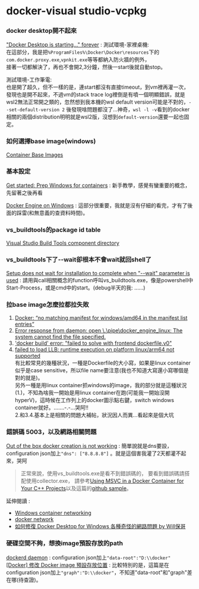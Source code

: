 # docker-visual studio-vcpkg


### docker desktop開不起來
["Docker Desktop is starting..." forever](https://github.com/docker/for-win/issues/5261) : 
測試環境-家裡桌機:  
在這部分，我是把`%ProgramFiles%\Docker\Docker\resources`下的`com.docker.proxy.exe`,`vpnkit.exe`等等都納入防火牆的例外，  
接著一切都解決了，再也不會開2,3分鐘，然後一start後就自動stop。  

測試環境-工作筆電:  
也是開了超久，但不一樣的是，連start都沒有直接timeout，到vm裡再灌一次，發現也是開不起來，不過vm的stack trace log裡倒是有噴一個明顯錯誤，就是wsl2無法正常開之類的，忽然想到我本機的wsl default version可能是不對的，`--set-default-version 2` 後發現啥問題都沒了...神奇，`wsl -l -v`看到的docker相關的兩個distribution明明就是wsl2版，沒想到`default-version`還要一起也固定。


### 如何選擇base image(windows)
[Container Base Images](https://docs.microsoft.com/zh-tw/virtualization/windowscontainers/manage-containers/container-base-images)  

### 基本設定  
[Get started: Prep Windows for containers](https://docs.microsoft.com/zh-tw/virtualization/windowscontainers/quick-start/set-up-environment?tabs=Windows-Server) : 
新手教學，感覺有蠻重要的概念，先留著之後再看

[Docker Engine on Windows](https://docs.microsoft.com/en-us/virtualization/windowscontainers/manage-docker/configure-docker-daemon) : 
這部分很重要，我就是沒有仔細的看完，才有了後面的踩雷(和無意義的查資料時間)。  

### vs_buildtools的package id table
[Visual Studio Build Tools component directory](https://docs.microsoft.com/zh-tw/visualstudio/install/workload-component-id-vs-build-tools?view=vs-2019#c-build-tools)

### vs_buildtools下了--wait卻根本不會wait就回shell了
[Setup does not wait for installation to complete when "--wait" parameter is used](https://developercommunity.visualstudio.com/t/setup-does-not-wait-for-installation-to-complete-w/26668) : 
請用與call相關概念的function呼叫vs_buildtools.exe，像是powershell中Start-Process，或是cmd中的start。(debug半天的我: ......)  



### 拉base image怎麼拉都拉失敗 
1. [Docker: “no matching manifest for windows/amd64 in the manifest list entries”](https://stackoverflow.com/questions/48066994/docker-no-matching-manifest-for-windows-amd64-in-the-manifest-list-entries)
2. [Error response from daemon: open \\.\pipe\docker_engine_linux: The system cannot find the file specified.](https://github.com/docker/for-win/issues/4495)
3. ['docker build' error: "failed to solve with frontend dockerfile.v0"](https://github.com/docker/buildx/issues/415)
4. [failed to load LLB: runtime execution on platform linux/arm64 not supported](https://github.com/docker/buildx/issues/138)  
有比較常見的幾種狀況，一種是Dockerfile的大小寫，如果是linux container似乎是case sensitive，所以file name要注意(我也不知道大寫還小寫哪個是對的就是)。  
另外一種是用linux container抓windows的image，我的部分就是這種狀況(1.)，不知為啥我一開始是用linux container在跑(可能我一開始沒開hyperV)，這時候在工作列上的docker圖示點右鍵，switch windows container就好。.......-.-...哭阿!!  
2.和3.4.基本上是相關的問題大補帖，狀況因人而異...看起來是個大坑  




### 錯誤碼 5003，以及網路相關問題
[Out of the box docker creation is not working](https://github.com/microsoft/vs-dockerfiles/issues/5) : 
簡單說就是dns要設，configuration json加上`"dns": ["8.8.8.8"]` 。就是這個害我灌了2天都灌不起來，哭阿  
> 正常來說，使用vs_buildtools.exe是看不到錯誤碼的，
> 要看到錯誤碼請搭配使用collector.exe，
> 請參考[Using MSVC in a Docker Container for Your C++ Projects](https://devblogs.microsoft.com/cppblog/using-msvc-in-a-docker-container-for-your-c-projects/)以及這篇的[github sample](https://github.com/Microsoft/vs-Dockerfiles)。

延伸閱讀 :  
- [Windows container networking](https://docs.microsoft.com/en-gb/virtualization/windowscontainers/container-networking/architecture)
- [docker network](https://docs.docker.com/engine/reference/commandline/network/)
- [如何修復 Docker Desktop for Windows 各種奇怪的網路問題 by Will保哥](https://blog.miniasp.com/post/2019/06/09/How-to-troubleshoot-docker-networking-problem-in-Windows-Container1)


### 硬碟空間不夠，想換image預設存放的path
[dockerd daemon](https://docs.docker.com/engine/reference/commandline/dockerd/) : 
configuration json加上`"data-root":"D:\\docker"`  
[\[Docker\] 修改 Docker image 預設存放位置](https://marcus116.blogspot.com/2019/03/change-download-docker-image-path.html) : 
比較特別的是，這篇是在configuration json加上`"graph":"D:\\docker"`，不知道"data-root"和"graph"差在哪(待查證)。  



